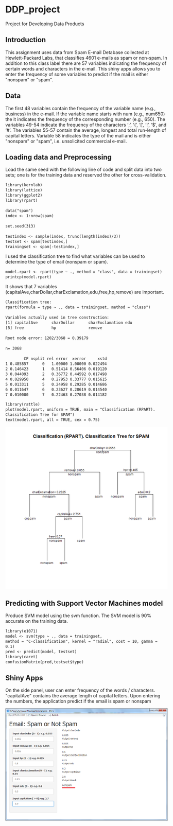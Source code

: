 # DDP_project
Project for Developing Data Products

## Introduction
This assignment uses data from Spam E-mail Detabase collected at Hewlett-Packard Labs, that classifies 4601 e-mails as spam or non-spam. In addition to this class label there are 57 variables indicating the frequency of certain words and characters in the e-mail.
This shiny apps allows you to enter the frequency of some variables to predict if the mail is either "nonspam" or "spam".

## Data
The first 48 variables contain the frequency of the variable name (e.g., business) in the e-mail. If the variable name starts with num (e.g., num650) the it indicates the frequency of the corresponding number (e.g., 650). The variables 49-54 indicate the frequency of the characters ‘;’, ‘(’, ‘[’, ‘!’, ‘\$’, and ‘\#’. The variables 55-57 contain the average, longest and total run-length of capital letters. Variable 58 indicates the type of the mail and is either "nonspam" or "spam", i.e. unsolicited commercial e-mail.

## Loading data and Preprocessing
Load the same seed with the following line of code and split data into two sets; one is for the training data and reserved the other for cross-validation. 

```
library(kernlab)
library(lattice)
library(ggplot2)
library(rpart)

data("spam")
index <- 1:nrow(spam)

set.seed(313)

testindex <- sample(index, trunc(length(index)/3))
testset <- spam[testindex,]
trainingset <- spam[-testindex,]
```
I used the classification tree to find what variables can be used to determine the type of email (nonspam or spam).

```
model.rpart <- rpart(type ~ ., method = "class", data = trainingset)
printcp(model.rpart)
```

It shows that 7 variables (capitalAve,charDollar,charExclamation,edu,free,hp,remove) are important.


```
Classification tree:
rpart(formula = type ~ ., data = trainingset, method = "class")

Variables actually used in tree construction:
[1] capitalAve      charDollar      charExclamation edu            
[5] free            hp              remove         

Root node error: 1202/3068 = 0.39179

n= 3068 

        CP nsplit rel error  xerror     xstd
1 0.485857      0   1.00000 1.00000 0.022494
2 0.146423      1   0.51414 0.56406 0.019120
3 0.044093      2   0.36772 0.44592 0.017498
4 0.029950      4   0.27953 0.33777 0.015615
5 0.013311      5   0.24958 0.29285 0.014686
6 0.011647      6   0.23627 0.28619 0.014540
7 0.010000      7   0.22463 0.27038 0.014182
```

```
library(rattle)
plot(model.rpart, uniform = TRUE, main = "Classification (RPART). Classification Tree for SPAM")
text(model.rpart, all = TRUE, cex = 0.75)

```

![Classification Tree for SPAM](figure/ClassTree.png) 

## Predicting with Support Vector Machines model

Produce SVM model using the svm function. The SVM model is 90% accurate on the training data.

```
library(e1071)
model <- svm(type ~ ., data = trainingset, 
method = "C-classification", kernel = "radial", cost = 10, gamma = 0.1)
pred <- predict(model, testset)
library(caret)
confusionMatrix(pred,testset$type)
```

## Shiny Apps
On the side panel, user can enter frequency of the words / characters. "capitalAve" contains the average length of capital letters.
Upon entering the numbers, the application predict if the email is spam or nonspam

![Screenshot of Shiny Apps](figure/screenshot.png) 
